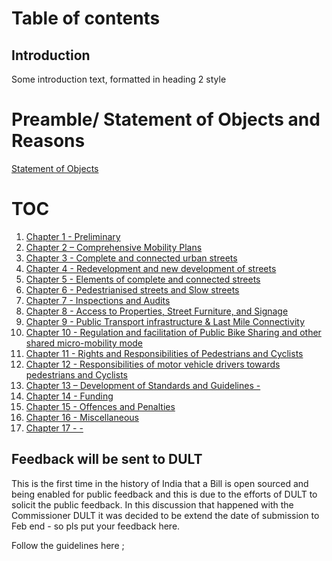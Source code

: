  


# Table of contents

## Introduction <a name="introduction"></a>
Some introduction text, formatted in heading 2 style

 
# Preamble/ Statement of Objects and Reasons

[   Statement of Objects ](./statement.md)   

# TOC

 
 1.  [  Chapter 1 - Preliminary ](./chapter1.md)   
 2.  [  Chapter 2 – Comprehensive Mobility Plans ](./chapter2.md)
 3.  [  Chapter 3 - Complete and connected urban streets  ](./chapter3.md)
 4.  [  Chapter 4 - Redevelopment and new development of streets ](./chapter4.md)
 5.  [  Chapter 5 - Elements of complete and connected streets ](./chapter5.md)
 6.  [  Chapter 6 - Pedestrianised streets and Slow streets ](./chapter6.md)
 7.  [  Chapter 7 - Inspections and Audits ](./chapter7.md)
 8.  [  Chapter 8  - Access to Properties, Street Furniture, and Signage ](./chapter8.md)
 9.  [  Chapter 9 - Public Transport infrastructure & Last Mile Connectivity ](./chapter9.md)
 10. [  Chapter 10 - Regulation and facilitation of Public Bike Sharing and other shared micro-mobility mode  ](./chapter10.md)
 11. [  Chapter 11 - Rights and Responsibilities of  Pedestrians and Cyclists ](./chapter11.md)
 12. [  Chapter 12 - Responsibilities of motor vehicle drivers towards pedestrians and Cyclists  ](./chapter12.md)
 13. [  Chapter 13 –  Development of Standards and Guidelines - ](./chapter13.md)
 14. [  Chapter 14 -  Funding](./chapter14.md)
 15. [  Chapter 15 - Offences and Penalties ](./chapter15.md)
 16. [  Chapter 16 - Miscellaneous   ](./chapter16.md)
 17. [  Chapter 17 -  - ](./chapter17.md)
  
 

## Feedback will be sent to DULT <a name="introduction"></a>
This is the first time in the history of India that a Bill is open sourced and being enabled for public feedback and this is due to the efforts of DULT to solicit the public feedback.
In this discussion that happened with the Commissioner DULT it was decided to be extend the date of submission to Feb end - so pls put your feedback here.

Follow the guidelines here ;
 
 





